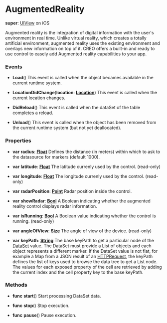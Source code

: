 # AugmentedReality

**super**: [UIView](UIView.md) on iOS

Augmented reality is the integration of digital information with the user's environment in real time. Unlike virtual reality, which creates a totally artificial environment, augmented reality uses the existing environment and overlays new information on top of it. CREO offers a built-in and ready to use control to easely add Augmented reality capabilities to your app.



### Events

* **Load**()
This event is called when the object becames available in the current runtime system.

* **LocationDidChange**(**location**: <strong>[Location](Location.md)</strong>)
This event is called when the current location changes.

* **DidReload**()
This event is called when the dataSet of the table completes a reload.

* **Unload**()
This event is called when the object has been removed from the current runtime system (but not yet deallocated).

</ul>

### Properties

* **var** **radius**: **[Float](../gravity/types.md)**
Defines the distance (in meters) within which to ask to the datasource for markers (default 1000).

* **var** **latitude**: **[Float](../gravity/types.md)**
The latitude currenly used by the control. \(read-only\)

* **var** **longitude**: **[Float](../gravity/types.md)**
The longitude currenly used by the control. \(read-only\)

* **var** **radarPosition**: **[Point](point.md)**
Radar position inside the control.

* **var** **showRadar**: **[Bool](../gravity/types.md)**
A Boolean indicating whether the augmented reality control displays radar information.

* **var** **isRunning**: **[Bool](../gravity/types.md)**
A Boolean value indicating whether the control is running. \(read-only\)

* **var** **angleOfView**: **[Size](size.md)**
The angle of view of the device. \(read-only\)

* **var** **keyPath**: **[String](../gravity/types.md)**
The base keyPath to get a particular node of the <a href="DataSet.html">DataSet</a> value. The DataSet must provide a List of objects and each object represents a different marker. If the DataSet value is not flat, for example a Map from a JSON result of an <a href="HTTPRequest.html">HTTPRequest</a>, the keyPath defines the list of keys used to browse the data tree to get a List node. The values for each exposed property of the cell are retrieved by adding the current index and the cell property key to the base keyPath.

</ul>

### Methods

* **func** **start**()
Start processing DataSet data.

* **func** **stop**()
Stop execution.

* **func** **pause**()
Pause execution.

</ul>

</ul>

